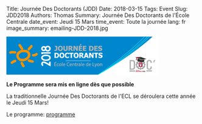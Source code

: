 Title:  Journée Des Doctorants (JDD)
Date: 2018-03-15 
Tags: Event
Slug: JDD2018
Authors: Thomas
Summary: Journée Des Doctorants de l'École Centrale
date_event: Jeudi 15 Mars
time_event: Toute la journée
lang: fr
image_summary: emailing-JDD-2018.jpg 


<img src="images/emailing-JDD-2018.jpg" style="width:400px;" alt="ERROR IMAGE">


__Le Programme sera mis en ligne dès que possible__

La traditionnelle Journée Des Doctorants de l'ECL se déroulera cette année le Jeudi 15 Mars!

Le programme: [programme](images/programme_JDD2018.pdf)



